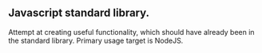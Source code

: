 ## Javascript standard library.

Attempt at creating useful functionality, which should have already been in the standard library. Primary usage target is NodeJS.
